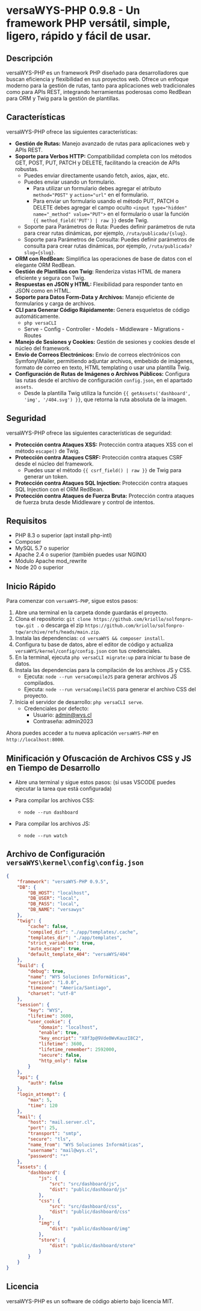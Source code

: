 # versaWYS-PHP 0.9.8 - Un framework PHP versátil, simple, ligero, rápido y fácil de usar.

## Descripción

versaWYS-PHP es un framework PHP diseñado para desarrolladores que buscan eficiencia y flexibilidad en sus proyectos web. Ofrece un enfoque moderno para la gestión de rutas, tanto para aplicaciones web tradicionales como para APIs REST, integrando herramientas poderosas como RedBean para ORM y Twig para la gestión de plantillas.

## Características

versaWYS-PHP ofrece las siguientes características:

- **Gestión de Rutas:** Manejo avanzado de rutas para aplicaciones web y APIs REST.
- **Soporte para Verbos HTTP:** Compatibilidad completa con los métodos GET, POST, PUT, PATCH y DELETE, facilitando la creación de APIs robustas.
  - Puedes enviar directamente usando fetch, axios, ajax, etc.
  - Puedes enviar usando un formulario.
    - Para utilizar un formulario debes agregar el atributo `method="POST"` y `action="url"` en el formulario.
    - Para enviar un formulario usando el método PUT, PATCH o DELETE debes agregar el campo oculto `<input type="hidden" name="_method" value="PUT">` en el formulario o usar la función `{{ method_field('PUT') | raw }}` desde Twig.
  - Soporte para Parámetros de Ruta: Puedes definir parámetros de ruta para crear rutas dinámicas, por ejemplo, `/ruta/publicada/{slug}`.
  - Soporte para Parámetros de Consulta: Puedes definir parámetros de consulta para crear rutas dinámicas, por ejemplo, `/ruta/publicada?slug={slug}`.
- **ORM con RedBean:** Simplifica las operaciones de base de datos con el elegante ORM RedBean.
- **Gestión de Plantillas con Twig:** Renderiza vistas HTML de manera eficiente y segura con Twig.
- **Respuestas en JSON y HTML:** Flexibilidad para responder tanto en JSON como en HTML.
- **Soporte para Datos Form-Data y Archivos:** Manejo eficiente de formularios y carga de archivos.
- **CLI para Generar Código Rápidamente:** Genera esqueletos de código automáticamente.
  - `php versaCLI`
  - Serve - Config - Controller - Models - Middleware - Migrations - Routes
- **Manejo de Sesiones y Cookies:** Gestión de sesiones y cookies desde el núcleo del framework.
- **Envío de Correos Electrónicos:** Envío de correos electrónicos con Symfony\Mailer, permitiendo adjuntar archivos, embebido de imágenes, formato de correo en texto, HTML templating o usar una plantilla Twig.
- **Configuración de Rutas de Imágenes o Archivos Públicos:** Configura las rutas desde el archivo de configuración `config.json`, en el apartado `assets`.
  - Desde la plantilla Twig utiliza la función `{{ getAssets('dashboard', 'img', '/404.svg') }}`, que retorna la ruta absoluta de la imagen.

## Seguridad

versaWYS-PHP ofrece las siguientes características de seguridad:

- **Protección contra Ataques XSS:** Protección contra ataques XSS con el método `escape()` de Twig.
- **Protección contra Ataques CSRF:** Protección contra ataques CSRF desde el núcleo del framework.
  - Puedes usar el método `{{ csrf_field() | raw }}` de Twig para generar un token.
- **Protección contra Ataques SQL Injection:** Protección contra ataques SQL Injection con el ORM RedBean.
- **Protección contra Ataques de Fuerza Bruta:** Protección contra ataques de fuerza bruta desde Middleware y control de intentos.

## Requisitos

- PHP 8.3 o superior (apt install php-intl)
- Composer
- MySQL 5.7 o superior
- Apache 2.4 o superior (también puedes usar NGINX)
- Módulo Apache mod_rewrite
- Node 20 o superior

## Inicio Rápido

Para comenzar con `versaWYS-PHP`, sigue estos pasos:

1. Abre una terminal en la carpeta donde guardarás el proyecto.
2. Clona el repositorio: `git clone https://github.com/kriollo/solfonpro-tqw.git .` o descarga el zip `https://github.com/kriollo/solfonpro-tqw/archive/refs/heads/main.zip`.
3. Instala las dependencias: `cd versaWYS && composer install`.
4. Configura tu base de datos, abre el editor de código y actualiza `versaWYS/kernel/config/config.json` con tus credenciales.
5. En la terminal, ejecuta `php versaCLI migrate:up` para iniciar tu base de datos.
6. Instala las dependencias para la compilación de los archivos JS y CSS.
   - Ejecuta: `node --run versaCompileJS` para generar archivos JS compilados.
   - Ejecuta: `node --run versaCompileCSS` para generar el archivo CSS del proyecto.
7. Inicia el servidor de desarrollo: `php versaCLI serve`.
   - Credenciales por defecto:
     - Usuario: admin@wys.cl
     - Contraseña: admin2023

Ahora puedes acceder a tu nueva aplicación `versaWYS-PHP` en `http://localhost:8000`.

## Minificación y Ofuscación de Archivos CSS y JS en Tiempo de Desarrollo

- Abre una terminal y sigue estos pasos: (si usas VSCODE puedes ejecutar la tarea que está configurada)

- Para compilar los archivos CSS:
  - `node --run dashboard`

- Para compilar los archivos JS:
  - `node --run watch`

## Archivo de Configuración `versaWYS\kernel\config\config.json`

```json
{
    "framework": "versaWYS-PHP 0.9.5",
    "DB": {
        "DB_HOST": "localhost",
        "DB_USER": "local",
        "DB_PASS": "local",
        "DB_NAME": "versawys"
    },
    "twig": {
        "cache": false,
        "compiled_dir": "./app/templates/.cache",
        "templates_dir": "./app/templates",
        "strict_variables": true,
        "auto_escape": true,
        "default_template_404": "versaWYS/404"
    },
    "build": {
        "debug": true,
        "name": "WYS Soluciones Informáticas",
        "version": "1.0.0",
        "timezone": "America/Santiago",
        "charset": "utf-8"
    },
    "session": {
        "key": "WYS",
        "lifetime": 3600,
        "user_cookie": {
            "domain": "localhost",
            "enable": true,
            "key_encript": "X8f3p@9Vde0WvKauzI8C2",
            "lifetime": 3600,
            "lifetime_remember": 2592000,
            "secure": false,
            "http_only": false
        }
    },
    "api": {
        "auth": false
    },
    "login_attempt": {
        "max": 5,
        "time": 120
    },
    "mail": {
        "host": "mail.server.cl",
        "port": 25,
        "transport": "smtp",
        "secure": "tls",
        "name_from": "WYS Soluciones Informáticas",
        "username": "mail@wys.cl",
        "password": "*"
    },
    "assets": {
        "dashboard": {
            "js": {
                "src": "src/dashboard/js",
                "dist": "public/dashboard/js"
            },
            "css": {
                "src": "src/dashboard/css",
                "dist": "public/dashboard/css"
            },
            "img": {
                "dist": "public/dashboard/img"
            },
            "store": {
                "dist": "public/dashboard/store"
            }
        }
    }
}
```

## Licencia

versaWYS-PHP es un software de código abierto bajo licencia MIT.
